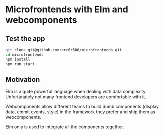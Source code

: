 # Microfrontends with Elm and webcomponents

## Test the app
```bash
git clone git@github.com:err0r500/microfrontends.git
cd microfrontends
npm install
npm run start
```

## Motivation
Elm is a quite powerful language when dealing with data complexity. Unfortunately not many frontend developers are comfortable with it.

Webcomponents allow different teams to build dumb components (display data, emmit events, style) in the framework they prefer and ship them as webcomponents. 

Elm only is used to integrate all the components together.